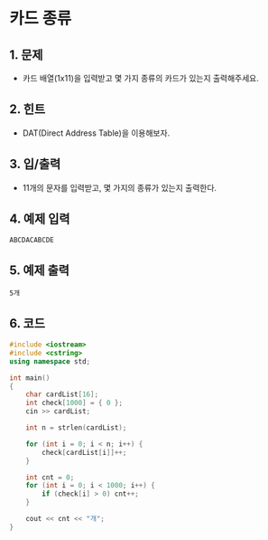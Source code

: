 # 카드 종류 #

## 1. 문제
- 카드 배열(1x11)을 입력받고 몇 가지 종류의 카드가 있는지 출력해주세요.

## 2. 힌트
- DAT(Direct Address Table)을 이용해보자.

## 3. 입/출력
- 11개의 문자를 입력받고, 몇 가지의 종류가 있는지 출력한다.

## 4. 예제 입력
```
ABCDACABCDE
```

## 5. 예제 출력
```
5개
```

## 6. 코드
```c++
#include <iostream>
#include <cstring>
using namespace std;

int main()
{
    char cardList[16];
    int check[1000] = { 0 };
    cin >> cardList;

    int n = strlen(cardList);

    for (int i = 0; i < n; i++) {
        check[cardList[i]]++;
    }

    int cnt = 0;
    for (int i = 0; i < 1000; i++) {
        if (check[i] > 0) cnt++;
    }

    cout << cnt << "개";
}

```
